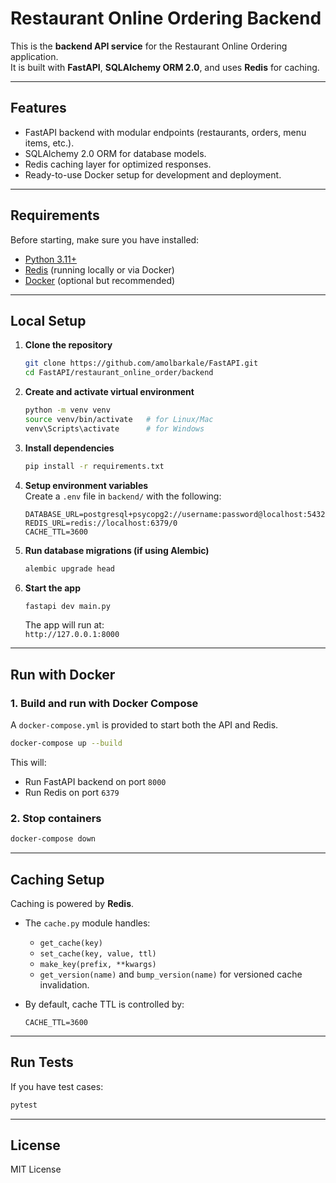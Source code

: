# Restaurant Online Ordering Backend

This is the **backend API service** for the Restaurant Online Ordering application.  
It is built with **FastAPI**, **SQLAlchemy ORM 2.0**, and uses **Redis** for caching.

---

## Features
- FastAPI backend with modular endpoints (restaurants, orders, menu items, etc.).
- SQLAlchemy 2.0 ORM for database models.
- Redis caching layer for optimized responses.
- Ready-to-use Docker setup for development and deployment.

---

## Requirements
Before starting, make sure you have installed:
- [Python 3.11+](https://www.python.org/downloads/)
- [Redis](https://redis.io/) (running locally or via Docker)
- [Docker](https://docs.docker.com/get-docker/) (optional but recommended)

---

## Local Setup

1. **Clone the repository**
   ```bash
   git clone https://github.com/amolbarkale/FastAPI.git
   cd FastAPI/restaurant_online_order/backend
   ```

2. **Create and activate virtual environment**
   ```bash
   python -m venv venv
   source venv/bin/activate   # for Linux/Mac
   venv\Scripts\activate      # for Windows
   ```

3. **Install dependencies**
   ```bash
   pip install -r requirements.txt
   ```

4. **Setup environment variables**  
   Create a `.env` file in `backend/` with the following:
   ```env
   DATABASE_URL=postgresql+psycopg2://username:password@localhost:5432/restaurant_db
   REDIS_URL=redis://localhost:6379/0
   CACHE_TTL=3600
   ```

5. **Run database migrations (if using Alembic)**
   ```bash
   alembic upgrade head
   ```

6. **Start the app**
   ```bash
   fastapi dev main.py
   ```

   The app will run at:  
   `http://127.0.0.1:8000`

---

## Run with Docker

### 1. Build and run with Docker Compose
A `docker-compose.yml` is provided to start both the API and Redis.

```bash
docker-compose up --build
```

This will:
- Run FastAPI backend on port `8000`
- Run Redis on port `6379`

### 2. Stop containers
```bash
docker-compose down
```

---

## Caching Setup
Caching is powered by **Redis**.

- The `cache.py` module handles:
  - `get_cache(key)`
  - `set_cache(key, value, ttl)`
  - `make_key(prefix, **kwargs)`
  - `get_version(name)` and `bump_version(name)` for versioned cache invalidation.

- By default, cache TTL is controlled by:
  ```env
  CACHE_TTL=3600
  ```

---

## Run Tests
If you have test cases:
```bash
pytest
```

---

## License
MIT License
